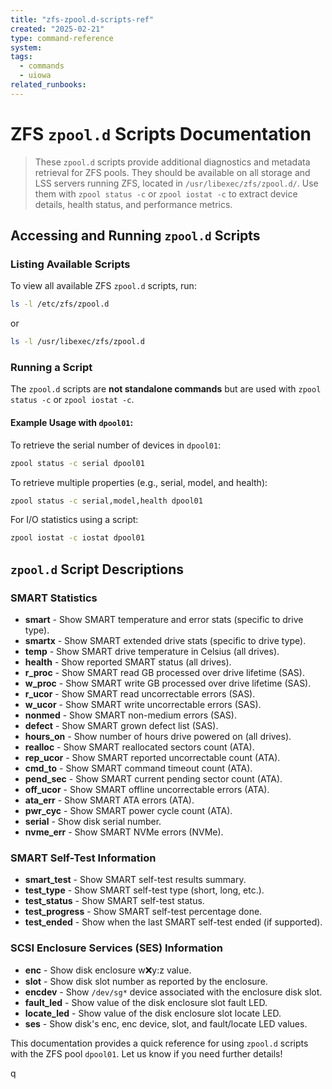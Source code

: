 ```yaml
---
title: "zfs-zpool.d-scripts-ref"
created: "2025-02-21"
type: command-reference
system: 
tags:
  - commands
  - uiowa
related_runbooks:
---
```

# **ZFS `zpool.d` Scripts Documentation**

> These `zpool.d` scripts provide additional diagnostics and metadata retrieval for ZFS pools. They should be available on all storage and LSS servers running ZFS, located in `/usr/libexec/zfs/zpool.d/`. Use them with `zpool status -c` or `zpool iostat -c` to extract device details, health status, and performance metrics.

## Accessing and Running `zpool.d` Scripts

### Listing Available Scripts

To view all available ZFS `zpool.d` scripts, run:

```bash
ls -l /etc/zfs/zpool.d
```

or

```bash
ls -l /usr/libexec/zfs/zpool.d
```

### Running a Script

The `zpool.d` scripts are **not standalone commands** but are used with `zpool status -c` or `zpool iostat -c`.

#### Example Usage with `dpool01`:

To retrieve the serial number of devices in `dpool01`:

```bash
zpool status -c serial dpool01
```

To retrieve multiple properties (e.g., serial, model, and health):

```bash
zpool status -c serial,model,health dpool01
```

For I/O statistics using a script:

```bash
zpool iostat -c iostat dpool01
```

## `zpool.d` Script Descriptions

### SMART Statistics

- **smart** - Show SMART temperature and error stats (specific to drive type).
- **smartx** - Show SMART extended drive stats (specific to drive type).
- **temp** - Show SMART drive temperature in Celsius (all drives).
- **health** - Show reported SMART status (all drives).
- **r_proc** - Show SMART read GB processed over drive lifetime (SAS).
- **w_proc** - Show SMART write GB processed over drive lifetime (SAS).
- **r_ucor** - Show SMART read uncorrectable errors (SAS).
- **w_ucor** - Show SMART write uncorrectable errors (SAS).
- **nonmed** - Show SMART non-medium errors (SAS).
- **defect** - Show SMART grown defect list (SAS).
- **hours_on** - Show number of hours drive powered on (all drives).
- **realloc** - Show SMART reallocated sectors count (ATA).
- **rep_ucor** - Show SMART reported uncorrectable count (ATA).
- **cmd_to** - Show SMART command timeout count (ATA).
- **pend_sec** - Show SMART current pending sector count (ATA).
- **off_ucor** - Show SMART offline uncorrectable errors (ATA).
- **ata_err** - Show SMART ATA errors (ATA).
- **pwr_cyc** - Show SMART power cycle count (ATA).
- **serial** - Show disk serial number.
- **nvme_err** - Show SMART NVMe errors (NVMe).

### SMART Self-Test Information

- **smart_test** - Show SMART self-test results summary.
- **test_type** - Show SMART self-test type (short, long, etc.).
- **test_status** - Show SMART self-test status.
- **test_progress** - Show SMART self-test percentage done.
- **test_ended** - Show when the last SMART self-test ended (if supported).

### SCSI Enclosure Services (SES) Information

- **enc** - Show disk enclosure w:x:y:z value.
- **slot** - Show disk slot number as reported by the enclosure.
- **encdev** - Show `/dev/sg*` device associated with the enclosure disk slot.
- **fault_led** - Show value of the disk enclosure slot fault LED.
- **locate_led** - Show value of the disk enclosure slot locate LED.
- **ses** - Show disk's enc, enc device, slot, and fault/locate LED values.

This documentation provides a quick reference for using `zpool.d` scripts with the ZFS pool `dpool01`. Let us know if you need further details!


q